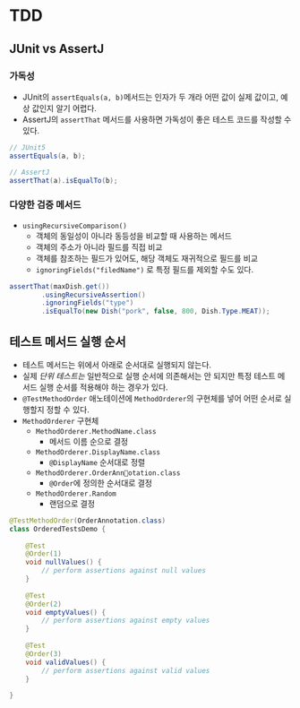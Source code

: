 # TDD
## JUnit vs AssertJ
### 가독성
- JUnit의 `assertEquals(a, b)`메서드는 인자가 두 개라 어떤 값이 실제 값이고, 예상 값인지 알기 어렵다.
- AssertJ의 `assertThat` 메서드를 사용하면 가독성이 좋은 테스트 코드를 작성할 수 있다.
```java
// JUnit5
assertEquals(a, b);

// AssertJ
assertThat(a).isEqualTo(b);
```

### 다양한 검증 메서드
- `usingRecursiveComparison()`
	- 객체의 동일성이 아니라 동등성을 비교할 때 사용하는 메서드
	- 객체의 주소가 아니라 필드를 직접 비교
	- 객체를 참조하는 필드가 있어도, 해당 객체도 재귀적으로 필드를 비교
	- `ignoringFields("filedName")` 로 특정 필드를 제외할 수도 있다.
```java
assertThat(maxDish.get())  
        .usingRecursiveAssertion()
        .ignoringFields("type")
        .isEqualTo(new Dish("pork", false, 800, Dish.Type.MEAT));
```



## 테스트 메서드 실행 순서
- 테스트 메서드는 위에서 아래로 순서대로 실행되지 않는다.
- 실제 _단위 테스트는_ 일반적으로 실행 순서에 의존해서는 안 되지만 특정 테스트 메서드 실행 순서를 적용해야 하는 경우가 있다.
- `@TestMethodOrder` 애노테이션에  `MethodOrderer`의 구현체를 넣어 어떤 순서로 실행할지 정할 수 있다.
- `MethodOrderer` 구현체
	- `MethodOrderer.MethodName.class`
	    - 메서드 이름 순으로 결정
	- `MethodOrderer.DisplayName.class`
		- `@DisplayName` 순서대로 정렬
	- `MethodOrderer.OrderAnnotation.class`
	    - `@Order`에 정의한 순서대로 결정
	- `MethodOrderer.Random`
		- 랜덤으로 결정

```java
@TestMethodOrder(OrderAnnotation.class)  
class OrderedTestsDemo {  
  
    @Test  
    @Order(1)  
    void nullValues() {  
        // perform assertions against null values  
    }  
  
    @Test  
    @Order(2)  
    void emptyValues() {  
        // perform assertions against empty values  
    }  
  
    @Test  
    @Order(3)  
    void validValues() {  
        // perform assertions against valid values  
    }  
  
}
```